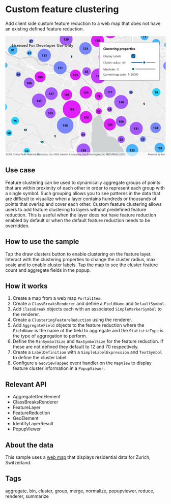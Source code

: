 # Custom feature clustering

Add client side custom feature reduction to a web map that does not have an existing defined feature reduction.

![Image of custom feature clustering](customfeatureclustering.jpg)

## Use case

Feature clustering can be used to dynamically aggregate groups of points that are within proximity of each other in order to represent each group with a single symbol. Such grouping allows you to see patterns in the data that are difficult to visualize when a layer contains hundreds or thousands of points that overlap and cover each other. Custom feature clustering allows users to add feature clustering to layers without predefined feature reduction. This is useful when the layer does not have feature reduction enabled by default or when the default feature reduction needs to be overridden.

## How to use the sample

Tap the draw clusters button to enable clustering on the feature layer. Interact with the clustering properties to change the cluster radius, max scale and to enable cluster labels. Tap the map to see the cluster feature count and aggregate fields in the popup.

## How it works

1. Create a map from a web map `PortalItem`.
2. Create a `ClassBreaksRenderer` and define a `FieldName` and `DefaultSymbol`.
3. Add `ClassBreak` objects each with an associated `SimpleMarkerSymbol` to the renderer.
4. Create a `ClusteringFeatureReduction` using the renderer.
5. Add `AggregateField` objects to the feature reduction where the `FieldName` is the name of the field to aggregate and the `StatisticType` is the type of aggregation to perform.
6. Define the `MinSymbolSize` and `MaxSymbolSize` for the feature reduction. If these are not defined they default to 12 and 70 respectively.
7. Create a `LabelDefinition` with a `SimpleLabelExpression` and `TextSymbol` to define the cluster label.
8. Configure a `GeoViewTapped` event handler on the `MapView` to display feature cluster information in a `PopupViewer`.

## Relevant API

* AggregateGeoElement
* ClassBreaksRenderer
* FeatureLayer
* FeatureReduction
* GeoElement
* IdentifyLayerResult
* PopupViewer

## About the data

This sample uses a [web map](https://www.arcgis.com/home/item.html?id=b6a9b95b86ad4e97b3fe4429f45576f0) that displays residential data for Zurich, Switzerland.

## Tags

aggregate, bin, cluster, group, merge, normalize, popupviewer, reduce, renderer, summarize
